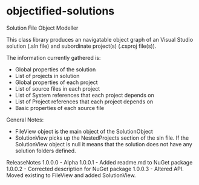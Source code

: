 objectified-solutions
=====================

Solution File Object Modeller

This class library produces an navigatable object graph of an Visual Studio solution (.sln file) and subordinate project(s) (.csproj file(s)).


The information currently gathered is:

- Global properties of the solution
- List of projects in solution
- Global properties of each project
- List of source files in each project
- List of System references that each project depends on
- List of Project references that each project depends on
- Basic properties of each source file


General Notes:
- FileView object is the main object of the SolutionObject
- SolutionView picks up the NestedProjects section of the sln file. If the SolutionView object is null it means that the solution does not have any solution folders defined.


ReleaseNotes
1.0.0.0 - Alpha
1.0.0.1 - Added readme.md to NuGet package
1.0.0.2 - Corrected description for NuGet package
1.0.0.3 - Altered API.  Moved existing to FileView and added SolutionView.